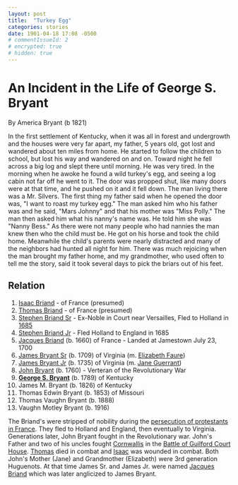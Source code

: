```yaml
---
layout: post
title:  "Turkey Egg"
categories: stories
date: 1901-04-18 17:08 -0500
# commentIssueId: 2
# encrypted: true
# hidden: true
---
```


# An Incident in the Life of George S. Bryant

By America Bryant (b 1821)

In the first settlement of Kentucky, when it was all 
in forest and undergrowth and the houses were very far 
apart, my father, 5 years old, got lost and wandered about 
ten miles from home. He started to follow the children 
to school, but lost his way and wandered on and on. 
Toward night he fell across a big log and slept there until 
morning. He was very tired. In the morning when he 
awoke he found a wild turkey's egg, and seeing a log 
cabin not far off he went to it. The door was propped 
shut, like many doors were at that time, and he pushed 
on it and it fell down. The man living there was a Mr. 
Silvers. The first thing my father said when he opened 
the door was, "I want to roast my turkey egg."  The 
man asked him who his father was and he said, "Mars 
Johnny" and that his mother was "Miss Polly." The 
man then asked him what his nanny's name was. He 
told him she was "Nanny Bess." As there were not 
many people who had nannies the man knew then who 
the child must be.  He got on his horse and took the 
child home.  Meanwhile the child's parents were nearly 
distracted and many of the neighbors had hunted all night 
for him. There was much rejoicing when the man brought 
my father home, and my grandmother, who used often to 
tell me the story, said it took several days to pick the 
briars out of his feet. 

## Relation

1. [Isaac Briand](http://appalachianaristocracy.com/getperson.php?personID=I4398&tree=01) - of France (presumed)
1. [Thomas Briand](http://appalachianaristocracy.com/getperson.php?personID=I4397&tree=01) - of France (presumed)
1. [Stephen Briand Sr](http://appalachianaristocracy.com/getperson.php?personID=I4395&tree=01) - Ex-Noble in Court near Versailles, Fled to Holland in [1685](https://en.wikipedia.org/wiki/Edict_of_Fontainebleau)
1. [Stephen Briand Jr](http://appalachianaristocracy.com/getperson.php?personID=I4390&tree=01) - Fled Holland to England in 1685
1. [Jacques Briand](http://appalachianaristocracy.com/getperson.php?personID=I4335&tree=01) (b. 1660) of France - Landed at Jamestown July 23, 1700
1. [James Bryant Sr](http://appalachianaristocracy.com/getperson.php?personID=I3344&tree=01) (b. 1709) of Virginia (m. [Elizabeth Faure](https://www.huguenotmanakin.org/registered-lineages))
2. [James Bryant Jr](http://appalachianaristocracy.com/getperson.php?personID=I5840&tree=01) (b. 1735) of Virginia (m. [Jane Guerrant](https://www.huguenotmanakin.org/registered-lineages))
3. [John Bryant](http://appalachianaristocracy.com/getperson.php?personID=I32875&tree=01) (b. 1760) - Verteran of the Revolutionary War
4. **[George S. Bryant](http://appalachianaristocracy.com/getperson.php?personID=I32879&tree=01)** (b. 1789) of Kentucky
5. James M. Bryant (b. 1826) of Kentucky
6. Thomas Edwin Bryant (b. 1853) of Missouri
7. Thomas Vaughn Bryant (b. 1888)
9. Vaughn Motley Bryant (b. 1916)

The Briand's were stripped of nobility during the [persecution of protestants in France](https://en.wikipedia.org/wiki/Edict_of_Fontainebleau).  They fled to Holland and England, then eventually to Virginia.  Generations later, John Bryant fought in the Revolutionary war.  John's Father and two of his uncles fought [Cornwallis](https://en.wikipedia.org/wiki/Charles_Cornwallis,_1st_Marquess_Cornwallis) in the [Battle of Guilford Court House](https://en.wikipedia.org/wiki/Battle_of_Guilford_Court_House).  [Thomas](http://appalachianaristocracy.com/getperson.php?personID=I5827&tree=01) died in combat and [Isaac](http://appalachianaristocracy.com/getperson.php?personID=I3147&tree=01) was wounded in combat.  Both John's Mother (Jane) and Grandmother (Elizabeth) were 3rd generation Huguenots.  At that time James Sr. and James Jr. were named [Jacques Briand](http://appalachianaristocracy.com/getperson.php?personID=I3344&tree=01) which was later anglicized to James Bryant.